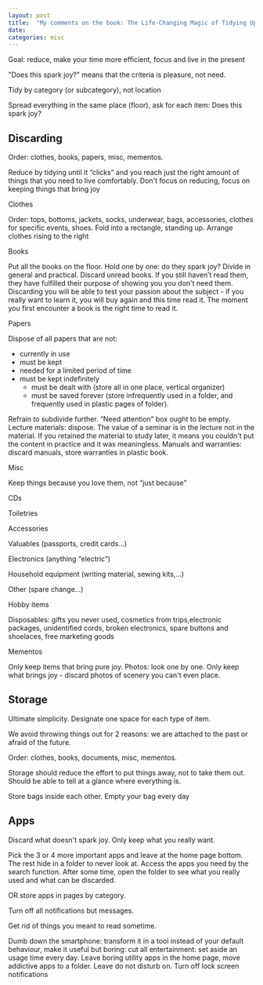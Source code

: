 ```yaml
---
layout: post
title:  "My comments on the book: The Life-Changing Magic of Tidying Up"
date:   
categories: misc
---
```


Goal: reduce, make your time more efficient, focus and live in the present

"Does this spark joy?" means that the criteria is pleasure, not need.

Tidy by category (or subcategory), not location

Spread everything in the same place (floor), ask for each item: Does this spark joy?

## Discarding

Order: clothes, books, papers, misc, mementos.

Reduce by tidying until it “clicks” and you reach just the right amount of things that you need to live comfortably.
Don't focus on reducing, focus on keeping things that bring joy

Clothes

Order: tops, bottoms, jackets, socks, underwear, bags, accessories, clothes for specific events, shoes. 
Fold into a rectangle, standing up. Arrange clothes rising to the right

Books

Put all the books on the floor. Hold one by one: do they spark joy? Divide in general and practical. 
Discard unread books. If you still haven’t read them, they have fulfilled their purpose of showing you you don't need them. 
Discarding you will be able to test your passion about the subject - if you really want to learn it, you will buy again and this time read it. The moment you first encounter a book is the right time to read it.

Papers

Dispose of all papers that are not:

- currently in use
- must be kept
- needed for a limited period of time
- must be kept indefinitely 
    - must be dealt with (store all in one place, vertical organizer) 
    - must be saved forever (store infrequently used in a folder, and frequently used in plastic pages of folder). 
    
Refrain to subdivide further. “Need attention” box ought to be empty. Lecture materials: dispose. The value of a seminar is in the lecture not in the material. If you retained the material to study later, it means you couldn't put the content in practice and it was meaningless. Manuals and warranties: discard manuals, store warranties in plastic book.

Misc

Keep things because you love them, not “just because”

CDs

Toiletries

Accessories

Valuables (passports, credit cards…)

Electronics (anything “electric”)

Household equipment (writing material, sewing kits,...)

Other (spare change…)

Hobby items

Disposables: gifts you never used, cosmetics from trips,electronic packages, unidentified cords, broken electronics, spare buttons and shoelaces, free marketing goods

Mementos

Only keep items that bring pure joy. Photos: look one by one. Only keep what brings joy - discard photos of scenery you can't even place.

## Storage

Ultimate simplicity. Designate one space for each type of item.

We avoid throwing things out for 2 reasons: we are attached to the past or afraid of the future.

Order: clothes, books, documents, misc, mementos.

Storage should reduce the effort to put things away, not to take them out. Should be able to tell at a glance where everything is.

Store bags inside each other. Empty your bag every day

## Apps

Discard what doesn't spark joy. Only keep what you really want.

Pick the 3 or 4 more important apps and leave at the home page bottom. The rest hide in a folder to never look at. Access the apps you need by the search function. After some time, open the folder to see what you really used and what can be discarded.

OR store apps in pages by category.

Turn off all notifications but messages.

Get rid of things you meant to read sometime.

Dumb down the smartphone: transform it in a tool instead of your default behaviour, make it useful but boring: cut all entertainment: set aside an usage time every day.
Leave boring utility apps in the home page, move addictive apps to a folder. 
Leave do not disturb on. Turn off lock screen notifications